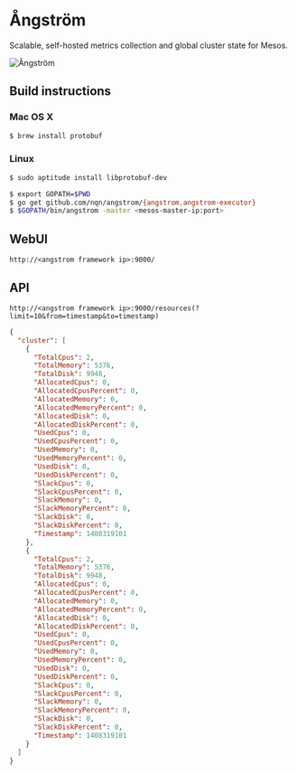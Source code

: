 Ångström
========

Scalable, self-hosted metrics collection and global cluster state for Mesos.

![Ångström](http://cl.ly/image/2F0F1g0S1a0Z/angstrom-2.png)


## Build instructions

### Mac OS X
```bash
$ brew install protobuf
```

### Linux

```bash
$ sudo aptitude install libprotobuf-dev
```

```bash
$ export GOPATH=$PWD
$ go get github.com/nqn/angstrom/{angstrom,angstrom-executor}
$ $GOPATH/bin/angstrom -master <mesos-master-ip:port>
```

## WebUI

`http://<angstrom framework ip>:9000/`

## API

`http://<angstrom framework ip>:9000/resources(?limit=10&from=timestamp&to=timestamp)`

```json
{
  "cluster": [
    {
      "TotalCpus": 2,
      "TotalMemory": 5376,
      "TotalDisk": 9948,
      "AllocatedCpus": 0,
      "AllocatedCpusPercent": 0,
      "AllocatedMemory": 0,
      "AllocatedMemoryPercent": 0,
      "AllocatedDisk": 0,
      "AllocatedDiskPercent": 0,
      "UsedCpus": 0,
      "UsedCpusPercent": 0,
      "UsedMemory": 0,
      "UsedMemoryPercent": 0,
      "UsedDisk": 0,
      "UsedDiskPercent": 0,
      "SlackCpus": 0,
      "SlackCpusPercent": 0,
      "SlackMemory": 0,
      "SlackMemoryPercent": 0,
      "SlackDisk": 0,
      "SlackDiskPercent": 0,
      "Timestamp": 1408319101
    },
    {
      "TotalCpus": 2,
      "TotalMemory": 5376,
      "TotalDisk": 9948,
      "AllocatedCpus": 0,
      "AllocatedCpusPercent": 0,
      "AllocatedMemory": 0,
      "AllocatedMemoryPercent": 0,
      "AllocatedDisk": 0,
      "AllocatedDiskPercent": 0,
      "UsedCpus": 0,
      "UsedCpusPercent": 0,
      "UsedMemory": 0,
      "UsedMemoryPercent": 0,
      "UsedDisk": 0,
      "UsedDiskPercent": 0,
      "SlackCpus": 0,
      "SlackCpusPercent": 0,
      "SlackMemory": 0,
      "SlackMemoryPercent": 0,
      "SlackDisk": 0,
      "SlackDiskPercent": 0,
      "Timestamp": 1408319101
    }
  ]
}
```

